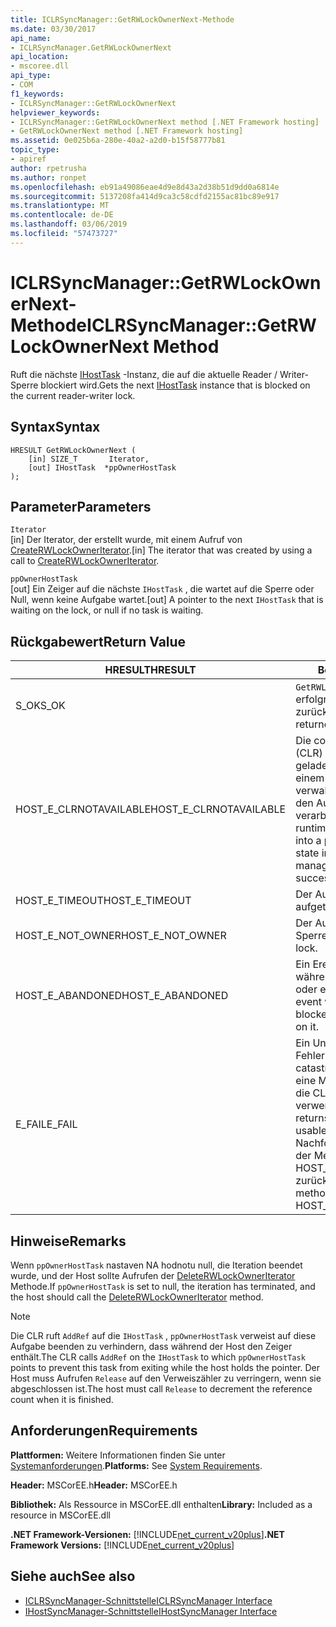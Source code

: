 ```yaml
---
title: ICLRSyncManager::GetRWLockOwnerNext-Methode
ms.date: 03/30/2017
api_name:
- ICLRSyncManager.GetRWLockOwnerNext
api_location:
- mscoree.dll
api_type:
- COM
f1_keywords:
- ICLRSyncManager::GetRWLockOwnerNext
helpviewer_keywords:
- ICLRSyncManager::GetRWLockOwnerNext method [.NET Framework hosting]
- GetRWLockOwnerNext method [.NET Framework hosting]
ms.assetid: 0e025b6a-280e-40a2-a2d0-b15f58777b81
topic_type:
- apiref
author: rpetrusha
ms.author: ronpet
ms.openlocfilehash: eb91a49086eae4d9e8d43a2d38b51d9dd0a6814e
ms.sourcegitcommit: 5137208fa414d9ca3c58cdfd2155ac81bc89e917
ms.translationtype: MT
ms.contentlocale: de-DE
ms.lasthandoff: 03/06/2019
ms.locfileid: "57473727"
---
```

# <a name="iclrsyncmanagergetrwlockownernext-method"></a><span data-ttu-id="5e257-102">ICLRSyncManager::GetRWLockOwnerNext-Methode</span><span class="sxs-lookup"><span data-stu-id="5e257-102">ICLRSyncManager::GetRWLockOwnerNext Method</span></span>
<span data-ttu-id="5e257-103">Ruft die nächste [IHostTask](../../../../docs/framework/unmanaged-api/hosting/ihosttask-interface.md) -Instanz, die auf die aktuelle Reader / Writer-Sperre blockiert wird.</span><span class="sxs-lookup"><span data-stu-id="5e257-103">Gets the next [IHostTask](../../../../docs/framework/unmanaged-api/hosting/ihosttask-interface.md) instance that is blocked on the current reader-writer lock.</span></span>  
  
## <a name="syntax"></a><span data-ttu-id="5e257-104">Syntax</span><span class="sxs-lookup"><span data-stu-id="5e257-104">Syntax</span></span>  
  
```  
HRESULT GetRWLockOwnerNext (  
    [in] SIZE_T       Iterator,  
    [out] IHostTask  *ppOwnerHostTask  
);  
```  
  
## <a name="parameters"></a><span data-ttu-id="5e257-105">Parameter</span><span class="sxs-lookup"><span data-stu-id="5e257-105">Parameters</span></span>  
 `Iterator`  
 <span data-ttu-id="5e257-106">[in] Der Iterator, der erstellt wurde, mit einem Aufruf von [CreateRWLockOwnerIterator](../../../../docs/framework/unmanaged-api/hosting/iclrsyncmanager-createrwlockowneriterator-method.md).</span><span class="sxs-lookup"><span data-stu-id="5e257-106">[in] The iterator that was created by using a call to [CreateRWLockOwnerIterator](../../../../docs/framework/unmanaged-api/hosting/iclrsyncmanager-createrwlockowneriterator-method.md).</span></span>  
  
 `ppOwnerHostTask`  
 <span data-ttu-id="5e257-107">[out] Ein Zeiger auf die nächste `IHostTask` , die wartet auf die Sperre oder Null, wenn keine Aufgabe wartet.</span><span class="sxs-lookup"><span data-stu-id="5e257-107">[out] A pointer to the next `IHostTask` that is waiting on the lock, or null if no task is waiting.</span></span>  
  
## <a name="return-value"></a><span data-ttu-id="5e257-108">Rückgabewert</span><span class="sxs-lookup"><span data-stu-id="5e257-108">Return Value</span></span>  
  
|<span data-ttu-id="5e257-109">HRESULT</span><span class="sxs-lookup"><span data-stu-id="5e257-109">HRESULT</span></span>|<span data-ttu-id="5e257-110">Beschreibung</span><span class="sxs-lookup"><span data-stu-id="5e257-110">Description</span></span>|  
|-------------|-----------------|  
|<span data-ttu-id="5e257-111">S_OK</span><span class="sxs-lookup"><span data-stu-id="5e257-111">S_OK</span></span>|<span data-ttu-id="5e257-112">`GetRWLockOwnerNext` wurde erfolgreich zurückgegeben.</span><span class="sxs-lookup"><span data-stu-id="5e257-112">`GetRWLockOwnerNext` returned successfully.</span></span>|  
|<span data-ttu-id="5e257-113">HOST_E_CLRNOTAVAILABLE</span><span class="sxs-lookup"><span data-stu-id="5e257-113">HOST_E_CLRNOTAVAILABLE</span></span>|<span data-ttu-id="5e257-114">Die common Language Runtime (CLR) wurde nicht in einen Prozess geladen wurde, oder die CLR ist in einem Zustand, in dem nicht verwalteten Code ausführen oder den Aufruf erfolgreich zu verarbeiten.</span><span class="sxs-lookup"><span data-stu-id="5e257-114">The common language runtime (CLR) has not been loaded into a process, or the CLR is in a state in which it cannot run managed code or process the call successfully.</span></span>|  
|<span data-ttu-id="5e257-115">HOST_E_TIMEOUT</span><span class="sxs-lookup"><span data-stu-id="5e257-115">HOST_E_TIMEOUT</span></span>|<span data-ttu-id="5e257-116">Der Aufruf ist ein Timeout aufgetreten.</span><span class="sxs-lookup"><span data-stu-id="5e257-116">The call timed out.</span></span>|  
|<span data-ttu-id="5e257-117">HOST_E_NOT_OWNER</span><span class="sxs-lookup"><span data-stu-id="5e257-117">HOST_E_NOT_OWNER</span></span>|<span data-ttu-id="5e257-118">Der Aufrufer ist nicht Besitzer der Sperre.</span><span class="sxs-lookup"><span data-stu-id="5e257-118">The caller does not own the lock.</span></span>|  
|<span data-ttu-id="5e257-119">HOST_E_ABANDONED</span><span class="sxs-lookup"><span data-stu-id="5e257-119">HOST_E_ABANDONED</span></span>|<span data-ttu-id="5e257-120">Ein Ereignis wurde abgebrochen, während sich der blockierte Thread oder eine Fiber darauf gewartet.</span><span class="sxs-lookup"><span data-stu-id="5e257-120">An event was canceled while a blocked thread or fiber was waiting on it.</span></span>|  
|<span data-ttu-id="5e257-121">E_FAIL</span><span class="sxs-lookup"><span data-stu-id="5e257-121">E_FAIL</span></span>|<span data-ttu-id="5e257-122">Ein Unbekannter Schwerwiegender Fehler ist aufgetreten.</span><span class="sxs-lookup"><span data-stu-id="5e257-122">An unknown catastrophic failure occurred.</span></span> <span data-ttu-id="5e257-123">Wenn eine Methode E_FAIL zurückgibt, ist die CLR nicht mehr im Prozess verwendet werden.</span><span class="sxs-lookup"><span data-stu-id="5e257-123">When a method returns E_FAIL, the CLR is no longer usable within the process.</span></span> <span data-ttu-id="5e257-124">Nachfolgende Aufrufe zum Hosten der Methoden HOST_E_CLRNOTAVAILABLE zurück.</span><span class="sxs-lookup"><span data-stu-id="5e257-124">Subsequent calls to hosting methods return HOST_E_CLRNOTAVAILABLE.</span></span>|  
  
## <a name="remarks"></a><span data-ttu-id="5e257-125">Hinweise</span><span class="sxs-lookup"><span data-stu-id="5e257-125">Remarks</span></span>  
 <span data-ttu-id="5e257-126">Wenn `ppOwnerHostTask` nastaven NA hodnotu null, die Iteration beendet wurde, und der Host sollte Aufrufen der [DeleteRWLockOwnerIterator](../../../../docs/framework/unmanaged-api/hosting/iclrsyncmanager-deleterwlockowneriterator-method.md) Methode.</span><span class="sxs-lookup"><span data-stu-id="5e257-126">If `ppOwnerHostTask` is set to null, the iteration has terminated, and the host should call the [DeleteRWLockOwnerIterator](../../../../docs/framework/unmanaged-api/hosting/iclrsyncmanager-deleterwlockowneriterator-method.md) method.</span></span>  
  
> [!NOTE]
>  <span data-ttu-id="5e257-127">Die CLR ruft `AddRef` auf die `IHostTask` , `ppOwnerHostTask` verweist auf diese Aufgabe beenden zu verhindern, dass während der Host den Zeiger enthält.</span><span class="sxs-lookup"><span data-stu-id="5e257-127">The CLR calls `AddRef` on the `IHostTask` to which `ppOwnerHostTask` points to prevent this task from exiting while the host holds the pointer.</span></span> <span data-ttu-id="5e257-128">Der Host muss Aufrufen `Release` auf den Verweiszähler zu verringern, wenn sie abgeschlossen ist.</span><span class="sxs-lookup"><span data-stu-id="5e257-128">The host must call `Release` to decrement the reference count when it is finished.</span></span>  
  
## <a name="requirements"></a><span data-ttu-id="5e257-129">Anforderungen</span><span class="sxs-lookup"><span data-stu-id="5e257-129">Requirements</span></span>  
 <span data-ttu-id="5e257-130">**Plattformen:** Weitere Informationen finden Sie unter [Systemanforderungen](../../../../docs/framework/get-started/system-requirements.md).</span><span class="sxs-lookup"><span data-stu-id="5e257-130">**Platforms:** See [System Requirements](../../../../docs/framework/get-started/system-requirements.md).</span></span>  
  
 <span data-ttu-id="5e257-131">**Header:** MSCorEE.h</span><span class="sxs-lookup"><span data-stu-id="5e257-131">**Header:** MSCorEE.h</span></span>  
  
 <span data-ttu-id="5e257-132">**Bibliothek:** Als Ressource in MSCorEE.dll enthalten</span><span class="sxs-lookup"><span data-stu-id="5e257-132">**Library:** Included as a resource in MSCorEE.dll</span></span>  
  
 <span data-ttu-id="5e257-133">**.NET Framework-Versionen:** [!INCLUDE[net_current_v20plus](../../../../includes/net-current-v20plus-md.md)]</span><span class="sxs-lookup"><span data-stu-id="5e257-133">**.NET Framework Versions:** [!INCLUDE[net_current_v20plus](../../../../includes/net-current-v20plus-md.md)]</span></span>  
  
## <a name="see-also"></a><span data-ttu-id="5e257-134">Siehe auch</span><span class="sxs-lookup"><span data-stu-id="5e257-134">See also</span></span>
- [<span data-ttu-id="5e257-135">ICLRSyncManager-Schnittstelle</span><span class="sxs-lookup"><span data-stu-id="5e257-135">ICLRSyncManager Interface</span></span>](../../../../docs/framework/unmanaged-api/hosting/iclrsyncmanager-interface.md)
- [<span data-ttu-id="5e257-136">IHostSyncManager-Schnittstelle</span><span class="sxs-lookup"><span data-stu-id="5e257-136">IHostSyncManager Interface</span></span>](../../../../docs/framework/unmanaged-api/hosting/ihostsyncmanager-interface.md)
